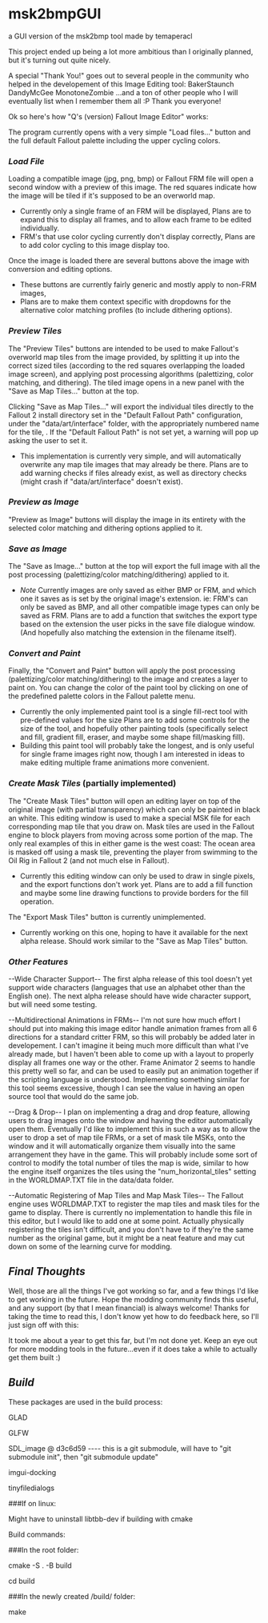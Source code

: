 # msk2bmpGUI
a GUI version of the msk2bmp tool made by temaperacl

This project ended up being a lot more ambitious than 
I originally planned, but it's turning out quite nicely.

A special "Thank You!" goes out to several people in the 
community who helped in the developement of this Image Editing tool:
BakerStaunch
DandyMcGee
MonotoneZombie
...and a ton of other people who 
   I will eventually list when I 
   remember them all :P
   Thank you everyone!

Ok so here's how "Q's (version) Fallout Image Editor" works:

The program currently opens with a very simple "Load files..." 
button and the full default Fallout palette including the 
upper cycling colors.

### *Load File*
Loading a compatible image (jpg, png, bmp) or Fallout FRM file
will open a second window with a preview of this image.
The red squares indicate how the image will be tiled if it's
supposed to be an overworld map.
- Currently only a single frame of an FRM will be displayed,
  Plans are to expand this to display all frames, and to allow
  each frame to be edited individually.
- FRM's that use color cycling currently don't display correctly,
  Plans are to add color cycling to this image display too.

Once the image is loaded there are several buttons above the image
with conversion and editing options.
- These buttons are currently fairly generic and mostly apply to
  non-FRM images, 
 - Plans are to make them context specific with dropdowns for the
  alternative color matching profiles (to include dithering options).

### *Preview Tiles*
The "Preview Tiles" buttons are intended to be used to make Fallout's
overworld map tiles from the image provided, by splitting it up into
the correct sized tiles (according to the red squares overlapping the
loaded image screen), and applying post processing algorithms (palettizing, 
color matching, and dithering).
The tiled image opens in a new panel with the "Save as Map Tiles..."
button at the top.

Clicking "Save as Map Tiles..." will export the individual tiles
directly to the Fallout 2 install directory set in the "Default
Fallout Path" configuration, under the "data/art/interface" folder,
with the appropriately numbered name for the tile, .
If the "Default Fallout Path" is not set yet, a warning will pop
up asking the user to set it.
- This implementation is currently very simple, and will automatically
  overwrite any map tile images that may already be there.
  Plans are to add warning checks if files already exist, as well as 
  directory checks (might crash if "data/art/interface" doesn't exist).
  
### *Preview as Image*
"Preview as Image" buttons will display the image in its entirety
with the selected color matching and dithering options applied to it.

### *Save as Image*
The "Save as Image..." button at the top will export the full image 
with all the post processing (palettizing/color matching/dithering) 
applied to it.
- *Note* Currently images are only saved as either BMP or FRM, and
  which one it saves as is set by the original image's extension.
  ie: FRM's can only be saved as BMP, and all other compatible image
  types can only be saved as FRM.
  Plans are to add a function that switches the export type based
  on the extension the user picks in the save file dialogue window.
  (And hopefully also matching the extension in the filename itself).

### *Convert and Paint*
Finally, the "Convert and Paint" button will apply the post processing
(palettizing/color matching/dithering) to the image and creates a layer
to paint on.
You can change the color of the paint tool by clicking on one of the
predefined palette colors in the Fallout palette menu.
- Currently the only implemented paint tool is a single fill-rect tool
  with pre-defined values for the size
  Plans are to add some controls for the size of the tool, and hopefully
  other painting tools (specifically select and fill, gradient fill, 
  eraser, and maybe some shape fill/masking fill).
- Building this paint tool will probably take the longest, and is only
  useful for single frame images right now, though I am interested in
  ideas to make editing multiple frame animations more convenient.
  
### *Create Mask Tiles* (partially implemented)
The "Create Mask Tiles" button will open an editing layer on top of 
the original image (with partial transparency) which can only be painted
in black an white.
This editing window is used to make a special MSK file for each 
corresponding map tile that you draw on.
Mask tiles are used in the Fallout engine to block players from moving 
across some portion of the map.
The only real examples of this in either game is the west coast:
The ocean area is masked off using a mask tile, preventing the player
from swimming to the Oil Rig in Fallout 2 (and not much else in Fallout).
- Currently this editing window can only be used to draw in single pixels,
  and the export functions don't work yet.
  Plans are to add a fill function and maybe some line drawing functions
  to provide borders for the fill operation.

The "Export Mask Tiles" button is currently unimplemented.
- Currently working on this one, hoping to have it available for the next
  alpha release.
  Should work similar to the "Save as Map Tiles" button.
  
  
### *Other Features*
--Wide Character Support--
The first alpha release of this tool doesn't yet support wide characters
(languages that use an alphabet other than the English one).
The next alpha release should have wide character support, but will
need some testing.

--Multidirectional Animations in FRMs--
I'm not sure how much effort I should put into making this image
editor handle animation frames from all 6 directions for a standard
critter FRM, so this will probably be added later in developement.
I can't imagine it being much more difficult than what I've already 
made, but I haven't been able to come up with a layout to properly 
display all frames one way or the other.
Frame Animator 2 seems to handle this pretty well so far, and can
be used to easily put an animation together if the scripting 
language is understood.
Implementing something similar for this tool seems excessive, 
though I can see the value in having an open source tool that
would do the same job.

--Drag & Drop--
I plan on implementing a drag and drop feature, allowing users
to drag images onto the window and having the editor automatically
open them.
Eventually I'd like to implement this in such a way as to allow the
user to drop a set of map tile FRMs, or a set of mask tile MSKs,
onto the window and it will automatically organize them visually
into the same arrangement they have in the game.
This will probably include some sort of control to modify the
total number of tiles the map is wide, similar to how the engine
itself organizes the tiles using the "num_horizontal_tiles"
setting in the WORLDMAP.TXT file in the data/data folder.

--Automatic Registering of Map Tiles and Map Mask Tiles--
The Fallout engine uses WORLDMAP.TXT to register the map tiles
and mask tiles for the game to display.
There is currently no implementation to handle this file in this
editor, but I would like to add one at some point.
Actually physically registering the tiles isn't difficult, 
and you don't have to if they're the same number as the original
game, but it might be a neat feature and may cut down on some
of the learning curve for modding.

## *Final Thoughts*
Well, those are all the things I've got working so far, and 
a few things I'd like to get working in the future.
Hope the modding community finds this useful, and any support
(by that I mean financial) is always welcome!
Thanks for taking the time to read this, I don't know yet
how to do feedback here, so I'll just sign off with this:

It took me about a year to get this far, but I'm not done yet.
Keep an eye out for more modding tools in the future...even
if it does take a while to actually get them built :)

## *Build*
These packages are used in the build process:

GLAD

GLFW

SDL_image @ d3c6d59      ----  this is a git submodule, will have to "git submodule init", then "git submodule update"

imgui-docking

tinyfiledialogs

###If on linux:

Might have to uninstall libtbb-dev if building with cmake

Build commands:

###In the root folder:

cmake -S . -B build

cd build

###In the newly created /build/ folder:

make